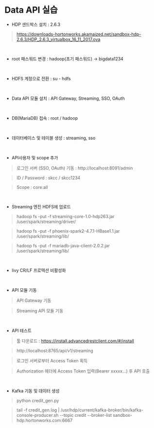 # Data API 실습

- HDP 샌드박스 설치 : 2.6.3

> https://downloads-hortonworks.akamaized.net/sandbox-hdp-2.6.3/HDP_2.6.3_virtualbox_16_11_2017.ova

<br>

- root 패스워드 변경 : hadoop(초기 패스워드) -> bigdata1234

<br>

- HDFS 계정으로 전환 : su - hdfs

<br>

- Data API 모듈 설치 : API Gateway, Streaming, SSO, OAuth

<br>

- DB(MariaDB) 접속 : root / hadoop

<br>

- 데이터베이스 및 테이블 생성 : streaming, sso

<br>

- API사용자 및 scope 추가

> 로그인 서버 (SSO, OAuth) 기동 : http://localhost:8091/admin

> ID / Password : skcc / skcc1234

> Scope : core:all

<br>

- Streaming 엔진 HDFS에 업로드

> hadoop fs -put -f streaming-core-1.0-hdp263.jar /user/spark/streaming/driver/

> hadoop fs -put -f phoenix-spark2-4.7.1-HBase1.1.jar /user/spark/streaming/lib/

> hadoop fs -put -f mariadb-java-client-2.0.2.jar /user/spark/streaming/lib/

<br>

- livy CR/LF 프로텍션 비활성화

<br>

- API 모듈 기동

> API Gateway 기동

> Streaming API 모듈 기동

<br>

- API 테스트

> 툴 다운로드 : https://install.advancedrestclient.com/#/install

> http://localhost:8765/api/v1/streaming

> 로그인 서버로부터 Access Token 획득

> Authorization 헤더에 Access Token 입력(Bearer xxxxx...) 후 API 호출

<br>

- Kafka 기동 및 데이터 생성

> python credit_gen.py

> tail -f credit_gen.log | /usr/hdp/current/kafka-broker/bin/kafka-console-producer.sh --topic credit --broker-list sandbox-hdp.hortonworks.com:6667
